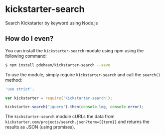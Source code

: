 # kickstarter-search

Search Kickstarter by keyword using Node.js

## How do I even?

You can install the `kickstarter-search` module using npm using the following command:

```sh
$ npm install pdehaan/kickstarter-search --save
```

To use the module, simply require `kickstarter-search` and call the `search()` method:

```js
'use strict';

var kickstarter = require('kickstarter-search');

kickstarter.search('jquery').then(console.log, console.error);
```

The `kickstarter-search` module cURLs the data from `kickstarter.com/projects/search.json?term={{term}}` and returns the results as JSON (using promises).
